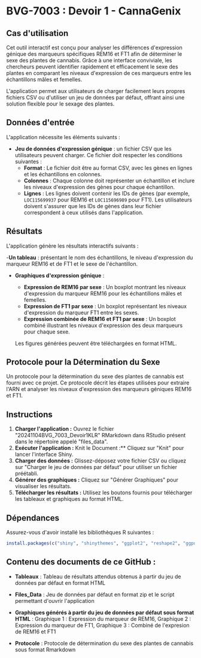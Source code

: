 # BVG-7003 : Devoir 1 - CannaGenix

## Cas d'utilisation
Cet outil interactif est conçu pour analyser les différences d'expression génique des marqueurs spécifiques REM16 et FT1 afin de déterminer le sexe des plantes de cannabis. Grâce à une interface conviviale, les chercheurs peuvent identifier rapidement et efficacement le sexe des plantes en comparant les niveaux d'expression de ces marqueurs entre les échantillons mâles et femelles. 

L'application permet aux utilisateurs de charger facilement leurs propres fichiers CSV ou d'utiliser un jeu de données par défaut, offrant ainsi une solution flexible pour le sexage des plantes.

## Données d'entrée
L'application nécessite les éléments suivants :
- **Jeu de données d'expression génique** : un fichier CSV que les utilisateurs peuvent charger. Ce fichier doit respecter les conditions suivantes :
  - **Format** : Le fichier doit être au format CSV, avec les gènes en lignes et les échantillons en colonnes.
  - **Colonnes** : Chaque colonne doit représenter un échantillon et inclure les niveaux d'expression des gènes pour chaque échantillon.
  - **Lignes** : Les lignes doivent contenir les IDs de gènes (par exemple, `LOC115699937` pour REM16 et `LOC115696989` pour FT1). Les utilisateurs doivent s'assurer que les IDs de gènes dans leur fichier correspondent à ceux utilisés dans l'application.

## Résultats
L'application génère les résultats interactifs suivants :

-**Un tableau** : présentant le nom des échantillons, le niveau d'expression du marqueur REM16 et de FT1 et le sexe de l'échantillon.
- **Graphiques d'expression génique** :
  - **Expression de REM16 par sexe** : Un boxplot montrant les niveaux d'expression du marqueur REM16 pour les échantillons mâles et femelles.
  - **Expression de FT1 par sexe** : Un boxplot représentant les niveaux d'expression du marqueur FT1 entre les sexes.
  - **Expression combinée de REM16 et FT1 par sexe** : Un boxplot combiné illustrant les niveaux d'expression des deux marqueurs pour chaque sexe.
  
  Les figures générées peuvent être téléchargées en format HTML.
  
## Protocole pour la Détermination du Sexe
Un protocole pour la détermination du sexe des plantes de cannabis est fourni avec ce projet. Ce protocole décrit les étapes utilisées pour extraire l'ARN et analyser les niveaux d'expression des marqueurs géniques REM16 et FT1. 

## Instructions
1. **Charger l'application :** Ouvrez le fichier "20241104BVG_7003_Devoir1KLR" RMarkdown dans RStudio présent dans le répertoire appelé "files_data".
2. **Exécuter l'application :** Knit le Document :** Cliquez sur "Knit" pour lancer l'interface Shiny.
3. **Charger des données :** Glissez-déposez votre fichier CSV ou cliquez sur "Charger le jeu de données par défaut" pour utiliser un fichier préétabli.
4. **Générer des graphiques :** Cliquez sur "Générer Graphiques" pour visualiser les résultats.
5. **Télécharger les résultats :** Utilisez les boutons fournis pour télécharger les tableaux et graphiques au format HTML.

## Dépendances
Assurez-vous d'avoir installé les bibliothèques R suivantes :

```r
install.packages(c("shiny", "shinythemes", "ggplot2", "reshape2", "ggpubr", "knitr", "kableExtra", "tidyverse", "htmlwidgets", "plotly", "DT"))
```

## Contenu des documents de ce GitHub :

- **Tableaux** : Tableau de résultats attendus obtenus à partir du jeu de données par défaut en format HTML

- **Files_Data** : Jeu de données par défaut en format zip et le script permettant d'ouvrir l'application

- **Graphiques générés à partir du jeu de données par défaut sous format HTML** : Graphique 1 : Expression du marqueur de REM16, Graphique 2 : Expression du marqueur de FT1, Graphique 3 : Combiné de l'expresion de REM16 et FT1
  
- **Protocole** : Protocole de détermination du sexe des plantes de cannabis sous format Rmarkdown






